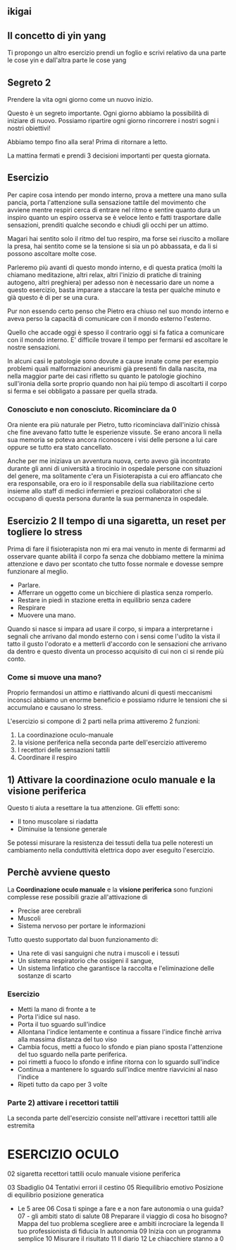 
##  ikigai

## Il concetto di yin yang 

Ti propongo un altro esercizio prendi un foglio e scrivi relativo da una parte le cose yin e dall'altra parte le cose yang



## Segreto 2

Prendere la vita ogni giorno come un nuovo inizio.

Questo è un segreto importante. Ogni giorno abbiamo la possibilità di iniziare di nuovo. 
Possiamo ripartire ogni giorno rincorrere i nostri sogni i nostri obiettivi! 

Abbiamo tempo fino alla sera! Prima di ritornare a letto.

La mattina fermati  e prendi 3 decisioni importanti per questa giornata.





## Esercizio


Per capire cosa intendo per mondo interno, prova a mettere una mano sulla pancia, porta l'attenzione sulla sensazione tattile del movimento che avviene mentre respiri  cerca di entrare nel ritmo e sentire quanto dura un inspiro quanto un espiro osserva se è veloce lento e fatti trasportare dalle sensazioni, prenditi qualche secondo e chiudi gli occhi per un attimo.

Magari hai sentito solo il ritmo del tuo respiro, ma forse sei riuscito a mollare la presa, hai sentito come se la tensione si sia un pò abbassata, e da li si possono ascoltare molte cose.

Parleremo più avanti di questo mondo interno, e di questa pratica (molti la chiamano meditazione, altri relax, altri l'inizio di pratiche di training autogeno, altri preghiera) per adesso non è necessario dare un nome a questo esercizio, basta imparare a staccare la testa per qualche minuto e già questo è di per se una cura.

Pur non essendo certo penso che Pietro era chiuso nel suo mondo interno e aveva perso la capacità di comunicare con il mondo esterno l'esterno. 

Quello che accade oggi è spesso il contrario oggi si fa fatica a comunicare con il mondo interno. 
E' difficile trovare il tempo per fermarsi ed ascoltare le nostre sensazioni. 

In alcuni casi le patologie sono dovute a cause innate come per esempio problemi quali malformazioni aneurismi già presenti fin dalla nascita, ma nella maggior parte dei casi rifletto su quanto le patologie giochino sull'ironia della sorte proprio quando non hai più tempo di ascoltarti il corpo si ferma e sei obbligato a passare per quella strada.

 
### Conosciuto e non conosciuto. Ricominciare da 0

Ora niente era più naturale per Pietro, tutto ricominciava dall'inizio chissà che fine avevano fatto tutte le esperienze vissute. Se erano ancora li nella sua memoria se poteva ancora riconoscere i visi delle persone a lui care oppure se tutto era stato cancellato.

Anche per me iniziava un avventura nuova, certo avevo già incontrato durante gli anni di università a tirocinio in ospedale persone con situazioni del genere, ma solitamente c'era un Fisioterapista a cui ero affiancato che era responsabile, ora ero io il responsabile della sua riabilitazione certo insieme allo staff di medici infermieri e preziosi collaboratori che si occupano di questa persona durante la sua permanenza in ospedale.


## Esercizio 2 Il tempo di una sigaretta, un reset per togliere lo stress



Prima di fare il fisioterapista non mi era mai venuto in mente di fermarmi ad osservare quante abilità il corpo fa senza che dobbiamo mettere la minima attenzione e davo per scontato che tutto fosse normale e dovesse sempre funzionare al meglio. 

- Parlare.
- Afferrare un oggetto come un bicchiere di plastica senza romperlo.
- Restare in piedi in stazione eretta in equilibrio senza cadere
- Respirare
- Muovere una mano.

Quando si nasce si impara ad usare il corpo, si impara a interpretarne i segnali che arrivano dal mondo esterno con i sensi come l'udito la vista il tatto il gusto l'odorato e a metterli d'accordo con le sensazioni che arrivano da dentro e questo diventa un processo acquisito di cui non ci si rende più conto.

###  Come si muove una mano?

Proprio fermandosi un attimo e riattivando alcuni di questi meccanismi inconsci abbiamo un enorme beneficio  e possiamo ridurre le tensioni che si accumulano e causano lo stress.

L'esercizio si compone di 2 parti 
nella prima attiveremo 2 funzioni:
 1.  La coordinazione oculo-manuale 
 2. la visione periferica
nella seconda parte dell'esercizio attiveremo
 1. I recettori delle sensazioni tattili
 2. Coordinare il respiro  

## 1)  Attivare la coordinazione oculo manuale e la visione periferica

Questo ti aiuta a resettare la tua attenzione. Gli effetti sono:

 -  Il tono muscolare  si riadatta  
 - Diminuise la tensione generale

Se potessi misurare la resistenza dei tessuti della tua pelle noteresti un cambiamento nella conduttività elettrica dopo aver eseguito l'esercizio.

## Perchè avviene questo

La **Coordinazione oculo manuale**  e la **visione periferica** sono funzioni complesse rese possibili grazie all'attivazione di 

 - Precise aree cerebrali
 - Muscoli 
 - Sistema nervoso per portare le informazioni 

Tutto questo supportato dal buon funzionamento di:

 - Una rete di vasi sanguigni che nutra i muscoli e i tessuti 
 - Un sistema respiratorio che ossigeni il sangue,
 - Un sistema linfatico che garantisce la raccolta e l'eliminazione delle sostanze di scarto 

### Esercizio

- Metti la mano di fronte a te 
- Porta l'idice sul naso.
- Porta il tuo sguardo sull'indice 
- Allontana l'indice lentamente e continua a fissare l'indice finchè arriva alla massima distanza del tuo viso
- Cambia focus, metti a fuoco lo sfondo e pian piano sposta l'attenzione del tuo sguardo nella parte periferica.
- poi rimetti a fuoco lo sfondo e infine ritorna con lo sguardo sull'indice
- Continua a mantenere lo sguardo sull'indice mentre riavvicini al naso l'indice 
- Ripeti tutto da capo per 3 volte

###  Parte 2)  attivare i recettori tattili

La seconda parte dell'esercizio consiste nell'attivare i recettori tattili alle estremita 




# ESERCIZIO OCULO






02 sigaretta recettori tattili
oculo manuale
visione periferica

03 Sbadiglio
04 Tentativi errori il cestino
05 Riequilibrio emotivo Posizione di equilibrio posizione generatica
- Le 5 aree
06 Cosa ti spinge a fare e a non fare
autonomia o una guida?
07 - gli ambiti stato di salute
08 Preparare il viaggio di cosa ho bisogno? 
Mappa del tuo problema scegliere aree e ambiti incrociare la legenda
Il tuo professionista di fiducia
In autonomia 
09 Inizia con un programma semplice
10 Misurare il risultato 
11 Il diario
12 Le chiacchiere stanno a 0
 
<!--stackedit_data:
eyJoaXN0b3J5IjpbLTE1MjA4ODU1NzQsLTE2ODIzODg3NDUsMT
kxMzMxODUxNiwzMTk1Njc3MDIsMTAwMTc4NDAyOCw5MDA1MDk1
MDVdfQ==
-->